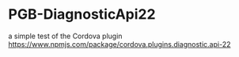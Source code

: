 # PGB-DiagnosticApi22
a simple test of the Cordova plugin https://www.npmjs.com/package/cordova.plugins.diagnostic.api-22

